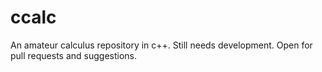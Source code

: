# ccalc
An amateur calculus repository in c++. Still needs development. Open for pull requests and suggestions.
